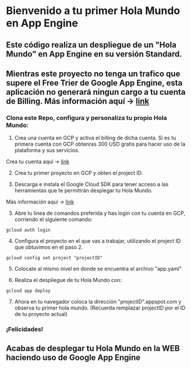 
# Bienvenido a tu primer Hola Mundo en App Engine

## Este código realiza un despliegue de un "Hola Mundo" en App Engine en su versión Standard.

## Mientras este proyecto no tenga un trafico que supere el Free Trier de Google App Engine, esta aplicación no generará ningun cargo a tu cuenta de Billing.   Más información aquí -> [link](https://cloud.google.com/free/)

### Clona este Repo, configura y personaliza tu propio Hola Mundo:


1. Crea una cuenta en GCP y activa el billing de dicha cuenta. Si es tu primera cuenta con GCP obtenras 300 USD gratis para hacer uso de la plataforma y sus servicios.

Crea tu cuenta aquí -> [link](https://console.cloud.google.com/)

2. Crea tu primer proyecto en GCP y obten el project ID.

2. Descarga e instala el Google Cloud SDK para tener acceso a las herramientas que te permitirán desplegar tu Hola Mundo.

Más información aquí -> [link](https://cloud.google.com/sdk/)

3. Abre tu linea de comandos preferida y has login con tu cuenta en GCP, corriendo el siguiente comando:
```shell
gcloud auth login
```

4. Configura el proyecto en el que vas a trabajar, utilizando el project ID que obtuvimos en el paso 2.
```shell
gcloud config set project "projectID"
```

5. Colocate al mismo nivel en donde se encuentra el archivo "app.yaml"

6. Realiza el despliegue de tu Hola Mundo con:
```shell
gcloud app deploy
```

7. Ahora en tu navegador coloca la dirección "projectID".appspot.com y observa tu primer hola mundo.
(Recuerda remplazar projectID por el ID de tu proyecto actual)

### ¡Felicidades!
## Acabas de desplegar tu Hola Mundo en la WEB haciendo uso de Google App Engine
